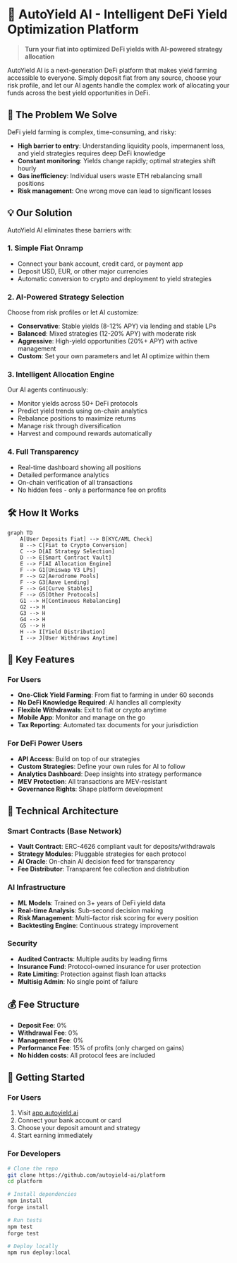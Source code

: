 # 🚀 AutoYield AI - Intelligent DeFi Yield Optimization Platform

> **Turn your fiat into optimized DeFi yields with AI-powered strategy allocation**

AutoYield AI is a next-generation DeFi platform that makes yield farming accessible to everyone. Simply deposit fiat from any source, choose your risk profile, and let our AI agents handle the complex work of allocating your funds across the best yield opportunities in DeFi.

## 🎯 The Problem We Solve

DeFi yield farming is complex, time-consuming, and risky:
- **High barrier to entry**: Understanding liquidity pools, impermanent loss, and yield strategies requires deep DeFi knowledge
- **Constant monitoring**: Yields change rapidly; optimal strategies shift hourly
- **Gas inefficiency**: Individual users waste ETH rebalancing small positions
- **Risk management**: One wrong move can lead to significant losses

## 💡 Our Solution

AutoYield AI eliminates these barriers with:

### 1. **Simple Fiat Onramp**
- Connect your bank account, credit card, or payment app
- Deposit USD, EUR, or other major currencies
- Automatic conversion to crypto and deployment to yield strategies

### 2. **AI-Powered Strategy Selection**
Choose from risk profiles or let AI customize:
- **Conservative**: Stable yields (8-12% APY) via lending and stable LPs
- **Balanced**: Mixed strategies (12-20% APY) with moderate risk
- **Aggressive**: High-yield opportunities (20%+ APY) with active management
- **Custom**: Set your own parameters and let AI optimize within them

### 3. **Intelligent Allocation Engine**
Our AI agents continuously:
- Monitor yields across 50+ DeFi protocols
- Predict yield trends using on-chain analytics
- Rebalance positions to maximize returns
- Manage risk through diversification
- Harvest and compound rewards automatically

### 4. **Full Transparency**
- Real-time dashboard showing all positions
- Detailed performance analytics
- On-chain verification of all transactions
- No hidden fees - only a performance fee on profits

## 🛠️ How It Works

```mermaid
graph TD
    A[User Deposits Fiat] --> B[KYC/AML Check]
    B --> C[Fiat to Crypto Conversion]
    C --> D[AI Strategy Selection]
    D --> E[Smart Contract Vault]
    E --> F[AI Allocation Engine]
    F --> G1[Uniswap V3 LPs]
    F --> G2[Aerodrome Pools]
    F --> G3[Aave Lending]
    F --> G4[Curve Stables]
    F --> G5[Other Protocols]
    G1 --> H[Continuous Rebalancing]
    G2 --> H
    G3 --> H
    G4 --> H
    G5 --> H
    H --> I[Yield Distribution]
    I --> J[User Withdraws Anytime]
```

## 🌟 Key Features

### For Users
- **One-Click Yield Farming**: From fiat to farming in under 60 seconds
- **No DeFi Knowledge Required**: AI handles all complexity
- **Flexible Withdrawals**: Exit to fiat or crypto anytime
- **Mobile App**: Monitor and manage on the go
- **Tax Reporting**: Automated tax documents for your jurisdiction

### For DeFi Power Users
- **API Access**: Build on top of our strategies
- **Custom Strategies**: Define your own rules for AI to follow
- **Analytics Dashboard**: Deep insights into strategy performance
- **MEV Protection**: All transactions are MEV-resistant
- **Governance Rights**: Shape platform development

## 🔧 Technical Architecture

### Smart Contracts (Base Network)
- **Vault Contract**: ERC-4626 compliant vault for deposits/withdrawals
- **Strategy Modules**: Pluggable strategies for each protocol
- **AI Oracle**: On-chain AI decision feed for transparency
- **Fee Distributor**: Transparent fee collection and distribution

### AI Infrastructure
- **ML Models**: Trained on 3+ years of DeFi yield data
- **Real-time Analysis**: Sub-second decision making
- **Risk Management**: Multi-factor risk scoring for every position
- **Backtesting Engine**: Continuous strategy improvement

### Security
- **Audited Contracts**: Multiple audits by leading firms
- **Insurance Fund**: Protocol-owned insurance for user protection
- **Rate Limiting**: Protection against flash loan attacks
- **Multisig Admin**: No single point of failure

## 💰 Fee Structure

- **Deposit Fee**: 0%
- **Withdrawal Fee**: 0%
- **Management Fee**: 0%
- **Performance Fee**: 15% of profits (only charged on gains)
- **No hidden costs**: All protocol fees are included

## 🚀 Getting Started

### For Users
1. Visit [app.autoyield.ai](https://app.autoyield.ai)
2. Connect your bank account or card
3. Choose your deposit amount and strategy
4. Start earning immediately

### For Developers
```bash
# Clone the repo
git clone https://github.com/autoyield-ai/platform
cd platform

# Install dependencies
npm install
forge install

# Run tests
npm test
forge test

# Deploy locally
npm run deploy:local
```